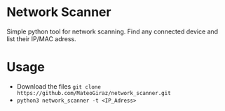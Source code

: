 # Network Scanner
Simple python tool for network scanning. Find any connected device and list their IP/MAC adress.  
# Usage
- Download the files `git clone https://github.com/MateoGiraz/network_scanner.git`
- `python3 network_scanner -t <IP_Adress>`
